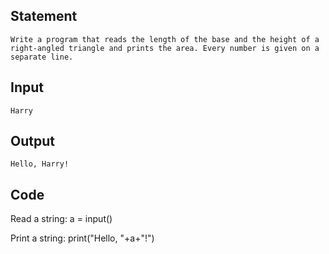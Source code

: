 ## Statement
```
Write a program that reads the length of the base and the height of a right-angled triangle and prints the area. Every number is given on a separate line.
```
## Input
```
Harry
```
## Output
```
Hello, Harry!
```
## Code
 Read a string:
a = input()

 Print a string:
print("Hello, "+a+"!")
